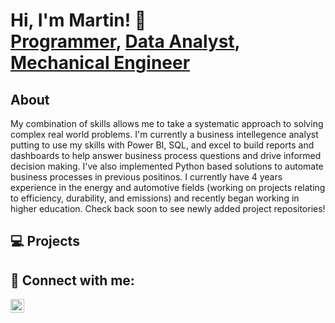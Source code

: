 <h1>Hi, I'm Martin! 👋<br/><a href="https://github.com/msanchez-bsme">Programmer</a>, <a href="https://github.com/msanchez-bsme"> Data Analyst</a>, <a href="https://www.linkedin.com/in/msanchez-bsme/">Mechanical Engineer</a>

<h2> About </h2><p>My combination of skills allows me to take a systematic approach to solving complex real world problems. I'm currently a business intellegence analyst putting to use my skills with Power BI, SQL, and excel to build reports and dashboards to help answer business process questions and drive informed decision making. I've also implemented Python based solutions to automate business processes in previous positinos. I currently have 4 years experience in the energy and automotive fields (working on projects relating to efficiency, durability, and emissions) and recently began working in higher education. Check back soon to see newly added project repositories!</p>

<h2>💻 Projects</h2>


<h2> 🤳 Connect with me:</h2>

[<img align="left" alt="Martin Sanchez | LinkedIn" width="22px" src="https://cdn.jsdelivr.net/npm/simple-icons@v3/icons/linkedin.svg" />][linkedin]

[linkedin]: https://www.linkedin.com/in/msanchez-bsme/







<!--
**msanchez-bsme/msanchez-bsme** is a ✨ _special_ ✨ repository because its `README.md` (this file) appears on your GitHub profile.

Here are some ideas to get you started:

- 🔭 I’m currently working on ...
- 🌱 I’m currently learning ...
- 👯 I’m looking to collaborate on ...
- 🤔 I’m looking for help with ...
- 💬 Ask me about ...
- 📫 How to reach me: ...
- 😄 Pronouns: ...
- ⚡ Fun fact: ...
-->
